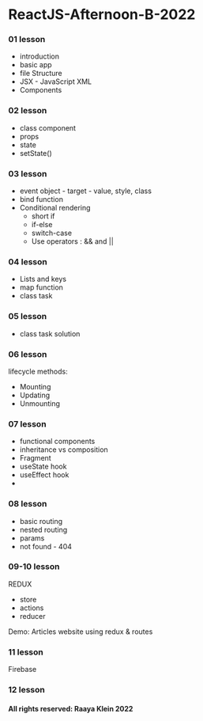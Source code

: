 # ReactJS-Afternoon-B-2022

### 01 lesson
* introduction
* basic app
* file Structure
* JSX - JavaScript XML
* Components

### 02 lesson
* class component
* props
* state
* setState()

### 03 lesson

* event object - target - value, style, class
* bind function
* Conditional rendering
  * short if
  * if-else
  * switch-case
  * Use operators : && and ||

### 04 lesson
* Lists and keys
* map function
* class task

### 05 lesson
* class task solution

### 06 lesson
lifecycle methods: 
* Mounting
* Updating
* Unmounting

### 07 lesson
* functional components
* inheritance vs composition
* Fragment
* useState hook
* useEffect hook
* 
### 08 lesson
* basic routing
* nested routing
* params
* not found - 404

### 09-10 lesson

REDUX
* store
* actions
* reducer

Demo: Articles website using redux & routes

### 11 lesson

Firebase   

### 12 lesson


#### All rights reserved: Raaya Klein 2022

